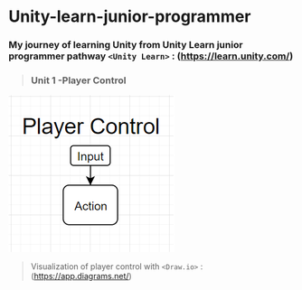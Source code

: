 # Unity-learn-junior-programmer
### My journey of learning Unity from Unity Learn junior programmer pathway `<Unity Learn>` : (https://learn.unity.com/)
 
> ### Unit 1 -Player Control
![](https://github.com/EgedotErcan/Unity-learn-junior-programmer/blob/main/images/createWithCode_1.png)
> Visualization of player control with `<Draw.io>` : (https://app.diagrams.net/)
